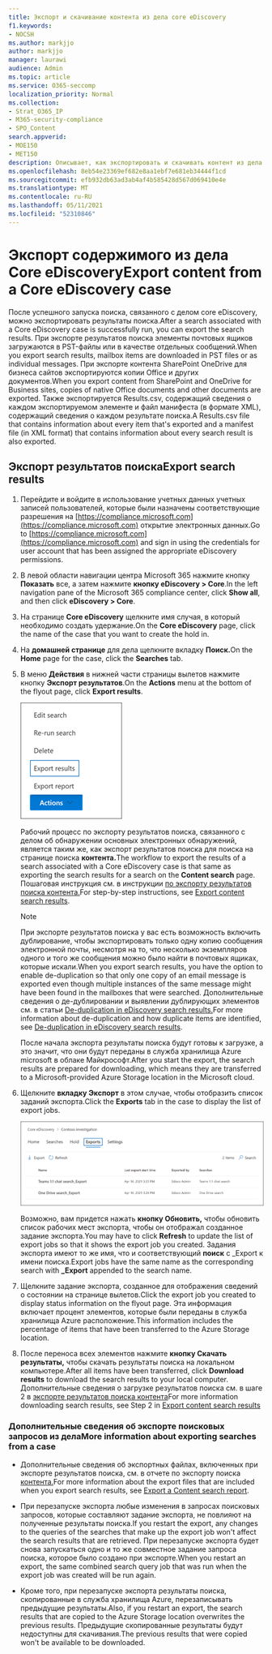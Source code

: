 ```yaml
---
title: Экспорт и скачивание контента из дела core eDiscovery
f1.keywords:
- NOCSH
ms.author: markjjo
author: markjjo
manager: laurawi
audience: Admin
ms.topic: article
ms.service: O365-seccomp
localization_priority: Normal
ms.collection:
- Strat_O365_IP
- M365-security-compliance
- SPO_Content
search.appverid:
- MOE150
- MET150
description: Описывает, как экспортировать и скачивать контент из дела core eDiscovery в Microsoft 365.
ms.openlocfilehash: 8eb54e23369ef682e8aa1ebf7e681eb34444f1cd
ms.sourcegitcommit: efb932db63ad3ab4af4b585428d567d069410e4e
ms.translationtype: MT
ms.contentlocale: ru-RU
ms.lasthandoff: 05/11/2021
ms.locfileid: "52310846"
---
```

# <a name="export-content-from-a-core-ediscovery-case"></a><span data-ttu-id="73863-103">Экспорт содержимого из дела Core eDiscovery</span><span class="sxs-lookup"><span data-stu-id="73863-103">Export content from a Core eDiscovery case</span></span>

<span data-ttu-id="73863-104">После успешного запуска поиска, связанного с делом core eDiscovery, можно экспортировать результаты поиска.</span><span class="sxs-lookup"><span data-stu-id="73863-104">After a search associated with a Core eDiscovery case is successfully run, you can export the search results.</span></span> <span data-ttu-id="73863-105">При экспорте результатов поиска элементы почтовых ящиков загружаются в PST-файлы или в качестве отдельных сообщений.</span><span class="sxs-lookup"><span data-stu-id="73863-105">When you export search results, mailbox items are downloaded in PST files or as individual messages.</span></span> <span data-ttu-id="73863-106">При экспорте контента SharePoint OneDrive для бизнеса сайтов экспортируются копии Office и других документов.</span><span class="sxs-lookup"><span data-stu-id="73863-106">When you export content from SharePoint and OneDrive for Business sites, copies of native Office documents and other documents are exported.</span></span> <span data-ttu-id="73863-107">Также экспортируется Results.csv, содержащий сведения о каждом экспортируемом элементе и файл манифеста (в формате XML), содержащий сведения о каждом результате поиска.</span><span class="sxs-lookup"><span data-stu-id="73863-107">A Results.csv file that contains information about every item that's exported and a manifest file (in XML format) that contains information about every search result is also exported.</span></span>
  
## <a name="export-search-results"></a><span data-ttu-id="73863-108">Экспорт результатов поиска</span><span class="sxs-lookup"><span data-stu-id="73863-108">Export search results</span></span>

1. <span data-ttu-id="73863-109">Перейдите и войдите в использование учетных данных учетных записей пользователей, которые были назначены соответствующие разрешения на [https://compliance.microsoft.com](https://compliance.microsoft.com) открытие электронных данных.</span><span class="sxs-lookup"><span data-stu-id="73863-109">Go to [https://compliance.microsoft.com](https://compliance.microsoft.com) and sign in using the credentials for user account that has been assigned the appropriate eDiscovery permissions.</span></span>

2. <span data-ttu-id="73863-110">В левой области навигации центра Microsoft 365 нажмите кнопку **Показать** все, а затем нажмите **кнопку eDiscovery > Core**.</span><span class="sxs-lookup"><span data-stu-id="73863-110">In the left navigation pane of the Microsoft 365 compliance center, click **Show all**, and then click **eDiscovery > Core**.</span></span>

3. <span data-ttu-id="73863-111">На странице **Core eDiscovery** щелкните имя случая, в который необходимо создать удержание.</span><span class="sxs-lookup"><span data-stu-id="73863-111">On the **Core eDiscovery** page, click the name of the case that you want to create the hold in.</span></span>

4. <span data-ttu-id="73863-112">На **домашней странице** для дела щелкните вкладку **Поиск.**</span><span class="sxs-lookup"><span data-stu-id="73863-112">On the **Home** page for the case, click the **Searches** tab.</span></span>

5. <span data-ttu-id="73863-113">В меню **Действия** в нижней части страницы вылетов нажмите кнопку **Экспорт результатов**.</span><span class="sxs-lookup"><span data-stu-id="73863-113">On the **Actions** menu at the bottom of the flyout page, click **Export results**.</span></span>

   ![Параметр Экспорт результатов в меню Действия](../media/ActionMenuExportResults.png)

   <span data-ttu-id="73863-115">Рабочий процесс по экспорту результатов поиска, связанного с делом об обнаружении основных электронных обнаружений, является таким же, как экспорт результатов поиска для поиска на странице поиска **контента.**</span><span class="sxs-lookup"><span data-stu-id="73863-115">The workflow to export the results of a search associated with a Core eDiscovery case is that same as exporting the search results for a search on the **Content search** page.</span></span> <span data-ttu-id="73863-116">Пошаговая инструкция см. в инструкции [по экспорту результатов поиска контента.](export-search-results.md)</span><span class="sxs-lookup"><span data-stu-id="73863-116">For step-by-step instructions, see [Export content search results](export-search-results.md).</span></span>

   > [!NOTE]
   > <span data-ttu-id="73863-117">При экспорте результатов поиска у вас есть возможность включить дублирование, чтобы экспортировать только одну копию сообщения электронной почты, несмотря на то, что несколько экземпляров одного и того же сообщения можно было найти в почтовых ящиках, которые искали.</span><span class="sxs-lookup"><span data-stu-id="73863-117">When you export search results, you have the option to enable de-duplication so that only one copy of an email message is exported even though multiple instances of the same message might have been found in the mailboxes that were searched.</span></span> <span data-ttu-id="73863-118">Дополнительные сведения о де-дублировании и выявлении дублирующих элементов см. в статьи [De-duplication in eDiscovery search results.](de-duplication-in-ediscovery-search-results.md)</span><span class="sxs-lookup"><span data-stu-id="73863-118">For more information about de-duplication and how duplicate items are identified, see [De-duplication in eDiscovery search results](de-duplication-in-ediscovery-search-results.md).</span></span>

   <span data-ttu-id="73863-119">После начала экспорта результаты поиска будут готовы к загрузке, а это значит, что они будут переданы в служба хранилища Azure microsoft в облаке Майкрософт.</span><span class="sxs-lookup"><span data-stu-id="73863-119">After you start the export, the search results are prepared for downloading, which means they are transferred to a Microsoft-provided Azure Storage location in the Microsoft cloud.</span></span>
  
6. <span data-ttu-id="73863-120">Щелкните **вкладку Экспорт** в этом случае, чтобы отобразить список заданий экспорта.</span><span class="sxs-lookup"><span data-stu-id="73863-120">Click the **Exports** tab in the case to display the list of export jobs.</span></span>
  
   ![Экспорт заданий на вкладке Экспорт в случае core eDiscovery](../media/CoreeDiscoveryExport.png)

   <span data-ttu-id="73863-122">Возможно, вам придется нажать **кнопку Обновить,** чтобы обновить список рабочих мест экспорта, чтобы он отображал созданное задание экспорта.</span><span class="sxs-lookup"><span data-stu-id="73863-122">You may have to click **Refresh** to update the list of export jobs so that it shows the export job you created.</span></span> <span data-ttu-id="73863-123">Задания экспорта имеют то же имя, что и соответствующий **поиск** с _Export к имени поиска.</span><span class="sxs-lookup"><span data-stu-id="73863-123">Export jobs have the same name as the corresponding search with **_Export** appended to the search name.</span></span>

7. <span data-ttu-id="73863-124">Щелкните задание экспорта, созданное для отображения сведений о состоянии на странице вылетов.</span><span class="sxs-lookup"><span data-stu-id="73863-124">Click the export job you created to display status information on the flyout page.</span></span> <span data-ttu-id="73863-125">Эта информация включает процент элементов, которые были переданы в служба хранилища Azure расположение.</span><span class="sxs-lookup"><span data-stu-id="73863-125">This information includes the percentage of items that have been transferred to the Azure Storage location.</span></span>

8. <span data-ttu-id="73863-126">После переноса всех элементов нажмите **кнопку Скачать результаты,** чтобы скачать результаты поиска на локальном компьютере.</span><span class="sxs-lookup"><span data-stu-id="73863-126">After all items have been transferred, click **Download results** to download the search results to your local computer.</span></span> <span data-ttu-id="73863-127">Дополнительные сведения о загрузке результатов поиска см. в шаге 2 в [экспорте результатов поиска контента](export-search-results.md#step-2-download-the-search-results)</span><span class="sxs-lookup"><span data-stu-id="73863-127">For more information downloading search results, see Step 2 in [Export content search results](export-search-results.md#step-2-download-the-search-results)</span></span>

### <a name="more-information-about-exporting-searches-from-a-case"></a><span data-ttu-id="73863-128">Дополнительные сведения об экспорте поисковых запросов из дела</span><span class="sxs-lookup"><span data-stu-id="73863-128">More information about exporting searches from a case</span></span>

- <span data-ttu-id="73863-129">Дополнительные сведения об экспортных файлах, включенных при экспорте результатов поиска, см. в отчете по экспорту поиска [контента.](export-a-content-search-report.md#whats-included-in-the-report)</span><span class="sxs-lookup"><span data-stu-id="73863-129">For more information about the export files that are included when you export search results, see [Export a Content search report](export-a-content-search-report.md#whats-included-in-the-report).</span></span>

- <span data-ttu-id="73863-130">При перезапуске экспорта любые изменения в запросах поисковых запросов, которые составляют задание экспорта, не повлияют на полученные результаты поиска.</span><span class="sxs-lookup"><span data-stu-id="73863-130">If you restart the export, any changes to the queries of the searches that make up the export job won't affect the search results that are retrieved.</span></span> <span data-ttu-id="73863-131">При перезапуске экспорта будет снова запускаться одно и то же совместное задание запроса поиска, которое было создано при экспорте.</span><span class="sxs-lookup"><span data-stu-id="73863-131">When you restart an export, the same combined search query job that was run when the export job was created will be run again.</span></span>

- <span data-ttu-id="73863-132">Кроме того, при перезапуске экспорта результаты поиска, скопированные в служба хранилища Azure, перезаписывать предыдущие результаты.</span><span class="sxs-lookup"><span data-stu-id="73863-132">Also, if you restart an export, the search results that are copied to the Azure Storage location overwrites the previous results.</span></span> <span data-ttu-id="73863-133">Предыдущие скопированные результаты будут недоступны для скачивания.</span><span class="sxs-lookup"><span data-stu-id="73863-133">The previous results that were copied won't be available to be downloaded.</span></span>

